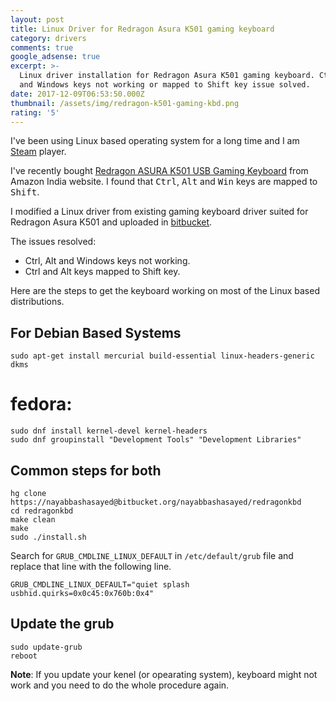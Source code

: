 ```yaml
---
layout: post
title: Linux Driver for Redragon Asura K501 gaming keyboard
category: drivers
comments: true
google_adsense: true
excerpt: >-
  Linux driver installation for Redragon Asura K501 gaming keyboard. Ctrl, Alt
  and Windows keys not working or mapped to Shift key issue solved.
date: 2017-12-09T06:53:50.000Z
thumbnail: /assets/img/redragon-k501-gaming-kbd.png
rating: '5'
---
```

I've been using Linux based operating system for a long time and I am [Steam](http://store.steampowered.com/) player.

I've recently bought [Redragon ASURA K501 USB Gaming Keyboard](https://www.amazon.in/gp/product/B00NXCGZOM/ref=as_li_tl?ie=UTF8&camp=3638&creative=24630&creativeASIN=B00NXCGZOM&linkCode=as2&tag=embedlooku-21&linkId=923223356c4e2fcfdede25830fd2ed34) from Amazon India website. I found that <kbd>Ctrl</kbd>, <kbd>Alt</kbd> and <kbd>Win</kbd> keys are mapped to <kbd>Shift</kbd>.

I modified a Linux driver from existing gaming keyboard driver suited for Redragon Asura K501 and uploaded in [bitbucket](https://bitbucket.org/nayabbashasayed/redragonkbd).

The issues resolved: 
 * Ctrl, Alt and Windows keys not working.
 * Ctrl and Alt keys mapped to Shift key.

Here are the steps to get the keyboard working on most of the Linux based distributions.

## For Debian Based Systems
```
sudo apt-get install mercurial build-essential linux-headers-generic dkms
```

# fedora:
```
sudo dnf install kernel-devel kernel-headers
sudo dnf groupinstall "Development Tools" "Development Libraries"
```

## Common steps for both
```
hg clone https://nayabbashasayed@bitbucket.org/nayabbashasayed/redragonkbd
cd redragonkbd
make clean
make
sudo ./install.sh
```

Search for `GRUB_CMDLINE_LINUX_DEFAULT` in `/etc/default/grub` file and replace that line with the following line.
```
GRUB_CMDLINE_LINUX_DEFAULT="quiet splash usbhid.quirks=0x0c45:0x760b:0x4"
```

## Update the grub
```
sudo update-grub
reboot
```

**Note**: If you update your kenel (or opearating system), keyboard might not work and you need to do the whole procedure again.
